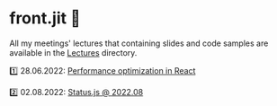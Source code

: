 # front.jit 🚀

All my meetings' lectures that containing slides and code samples are available in the [Lectures](/src/lectures) directory.

:one: 28.06.2022: [Performance optimization in React](/src/lectures/performance-optimization/)

:two: 02.08.2022: [Status.js @ 2022.08](/src/lectures//status.js%402022.08/)

